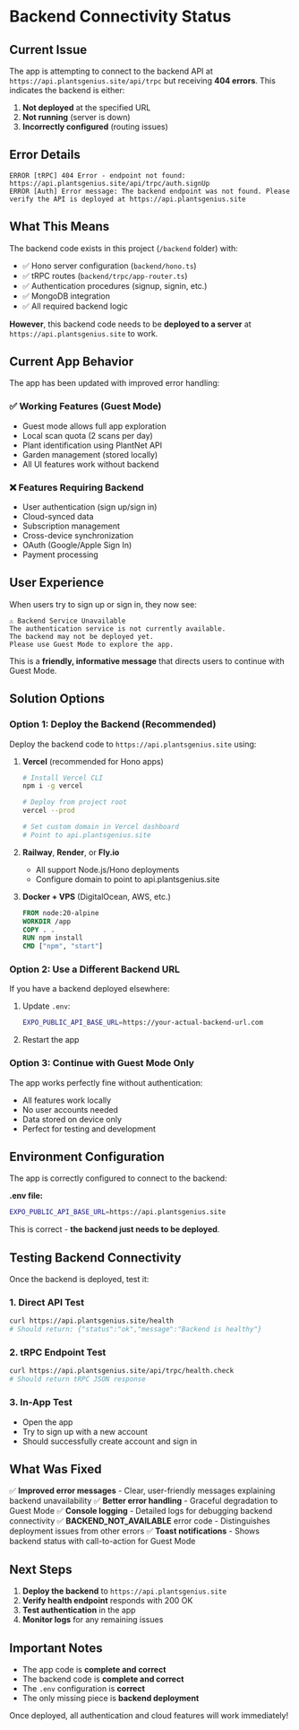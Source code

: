 # Backend Connectivity Status

## Current Issue

The app is attempting to connect to the backend API at `https://api.plantsgenius.site/api/trpc` but receiving **404 errors**. This indicates the backend is either:

1. **Not deployed** at the specified URL
2. **Not running** (server is down)
3. **Incorrectly configured** (routing issues)

## Error Details

```
ERROR [tRPC] 404 Error - endpoint not found: https://api.plantsgenius.site/api/trpc/auth.signUp
ERROR [Auth] Error message: The backend endpoint was not found. Please verify the API is deployed at https://api.plantsgenius.site
```

## What This Means

The backend code exists in this project (`/backend` folder) with:
- ✅ Hono server configuration (`backend/hono.ts`)
- ✅ tRPC routes (`backend/trpc/app-router.ts`)
- ✅ Authentication procedures (signup, signin, etc.)
- ✅ MongoDB integration
- ✅ All required backend logic

**However**, this backend code needs to be **deployed to a server** at `https://api.plantsgenius.site` to work.

## Current App Behavior

The app has been updated with improved error handling:

### ✅ Working Features (Guest Mode)
- Guest mode allows full app exploration
- Local scan quota (2 scans per day)
- Plant identification using PlantNet API
- Garden management (stored locally)
- All UI features work without backend

### ❌ Features Requiring Backend
- User authentication (sign up/sign in)
- Cloud-synced data
- Subscription management
- Cross-device synchronization
- OAuth (Google/Apple Sign In)
- Payment processing

## User Experience

When users try to sign up or sign in, they now see:

```
⚠️ Backend Service Unavailable
The authentication service is not currently available. 
The backend may not be deployed yet. 
Please use Guest Mode to explore the app.
```

This is a **friendly, informative message** that directs users to continue with Guest Mode.

## Solution Options

### Option 1: Deploy the Backend (Recommended)

Deploy the backend code to `https://api.plantsgenius.site` using:

1. **Vercel** (recommended for Hono apps)
   ```bash
   # Install Vercel CLI
   npm i -g vercel
   
   # Deploy from project root
   vercel --prod
   
   # Set custom domain in Vercel dashboard
   # Point to api.plantsgenius.site
   ```

2. **Railway**, **Render**, or **Fly.io**
   - All support Node.js/Hono deployments
   - Configure domain to point to api.plantsgenius.site

3. **Docker + VPS** (DigitalOcean, AWS, etc.)
   ```dockerfile
   FROM node:20-alpine
   WORKDIR /app
   COPY . .
   RUN npm install
   CMD ["npm", "start"]
   ```

### Option 2: Use a Different Backend URL

If you have a backend deployed elsewhere:

1. Update `.env`:
   ```bash
   EXPO_PUBLIC_API_BASE_URL=https://your-actual-backend-url.com
   ```

2. Restart the app

### Option 3: Continue with Guest Mode Only

The app works perfectly fine without authentication:
- All features work locally
- No user accounts needed
- Data stored on device only
- Perfect for testing and development

## Environment Configuration

The app is correctly configured to connect to the backend:

**.env file:**
```bash
EXPO_PUBLIC_API_BASE_URL=https://api.plantsgenius.site
```

This is correct - **the backend just needs to be deployed**.

## Testing Backend Connectivity

Once the backend is deployed, test it:

### 1. Direct API Test
```bash
curl https://api.plantsgenius.site/health
# Should return: {"status":"ok","message":"Backend is healthy"}
```

### 2. tRPC Endpoint Test
```bash
curl https://api.plantsgenius.site/api/trpc/health.check
# Should return tRPC JSON response
```

### 3. In-App Test
- Open the app
- Try to sign up with a new account
- Should successfully create account and sign in

## What Was Fixed

✅ **Improved error messages** - Clear, user-friendly messages explaining backend unavailability
✅ **Better error handling** - Graceful degradation to Guest Mode
✅ **Console logging** - Detailed logs for debugging backend connectivity
✅ **BACKEND_NOT_AVAILABLE** error code - Distinguishes deployment issues from other errors
✅ **Toast notifications** - Shows backend status with call-to-action for Guest Mode

## Next Steps

1. **Deploy the backend** to `https://api.plantsgenius.site`
2. **Verify health endpoint** responds with 200 OK
3. **Test authentication** in the app
4. **Monitor logs** for any remaining issues

## Important Notes

- The app code is **complete and correct**
- The backend code is **complete and correct**
- The `.env` configuration is **correct**
- The only missing piece is **backend deployment**

Once deployed, all authentication and cloud features will work immediately!
